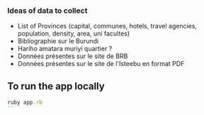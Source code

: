 ###  Ideas of data to collect

- List of Provinces (capital, communes, hotels, travel agencies, population, density, area, uni facultes)
- Bibliographie sur le Burundi
- Hariho amatara muriyi quartier ?
- Données présentes sur le site de BRB
- Données présentes sur le site de l'Isteebu en format PDF

## To run the app locally

```ruby
ruby app.rb
``
